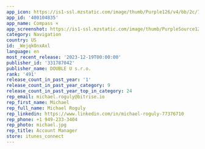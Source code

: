 ```yaml
---
app_icon: https://is1-ssl.mzstatic.com/image/thumb/Purple126/v4/bb/2c/72/bb2c722c-eae5-3b6f-00e3-1eaaa57aa41c/AppIcon-0-0-1x_U007emarketing-0-6-0-0-85-220.png/1024x1024bb.png
app_id: '400104835'
app_name: Compass ×
app_screenshot: https://is1-ssl.mzstatic.com/image/thumb/PurpleSource126/v4/c6/aa/c0/c6aac095-426a-3c8b-eb14-c3f64f66dc17/ba458d49-bf7c-4dd3-9af3-db1f2f834559_iPhone_13_Pro_Max-0MainScreen.png/1284x2778bb.png
category: Navigation
country: US
id: _WejqkOnxAxl
language: en
most_recent_release: '2023-12-19T00:00:00'
publisher_id: '331787042'
publisher_name: DOUBLE U s.r.o.
rank: '491'
release_count_in_past_year: '1'
release_count_in_past_year_category: 9
release_count_in_past_year_top_in_category: 24
rep_email: michael.roguly@bitrise.io
rep_first_name: Michael
rep_full_name: Michael Roguly
rep_linkedin: https://www.linkedin.com/in/michael-roguly-77376710
rep_phone: +1 949-233-3404
rep_photo: michael.jpg
rep_title: Account Manager
store: itunes_connect
---
```


